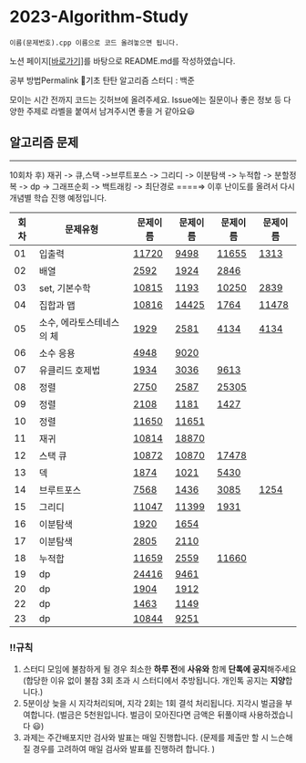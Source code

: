# 2023-Algorithm-Study

```
이름(문제번호).cpp 이름으로 코드 올려놓으면 됩니다.
```

노션 페이지[[바로가기]](https://confusion-dragon-e94.notion.site/428f8e4b57cc430ea132ccc94b282831)를 바탕으로 README.md를 작성하였습니다.

공부 방법Permalink
🐣기초 탄탄 알고리즘 스터디 : 백준

모이는 시간 전까지 코드는 깃허브에 올려주세요.
Issue에는 질문이나 좋은 정보 등 다양한 주제로 라벨을 붙여서 남겨주시면 좋을 거 같아요😃

## 알고리즘 문제
---

10회차 후)  재귀 -> 큐,스택 ->브루트포스 -> 그리디 -> 이분탐색 -> 누적합 -> 분할정복 -> dp -> 그래프순회 -> 백트래킹 -> 최단경로 ====⇒   이후 난이도를 올려서 다시 개념별 학습 진행 예정입니다.

| 회차 | 문제유형 | 문제이름 | 문제이름 | 문제이름 | 문제이름 |
| --- | --- | --- | --- | --- | --- |
| 01 | 입출력 | [11720](https://www.acmicpc.net/problem/11720) | [9498](https://www.acmicpc.net/problem/9498) | [11655](https://www.acmicpc.net/problem/11655)  | [1313](https://www.acmicpc.net/problem/1316)  |
| 02 | 배열 | [2592](https://www.acmicpc.net/problem/2592)  | [1924](https://www.acmicpc.net/problem/1924) | [2846](https://www.acmicpc.net/problem/2846)  |  |
| 03 | set, 기본수학 | [10815](https://www.acmicpc.net/problem/10815) | [1193](https://www.acmicpc.net/problem/1193) | [10250](https://www.acmicpc.net/problem/10250) | [2839](https://www.acmicpc.net/problem/2839) |
| 04 | 집합과 맵 | [10816](https://www.acmicpc.net/problem/10816)   |  [14425](https://www.acmicpc.net/problem/14425) | [1764](https://www.acmicpc.net/problem/1764) | [11478](https://www.acmicpc.net/problem/11478) |
| 05 | 소수, 에라토스테네스의 체 | [1929](https://www.acmicpc.net/problem/1929) | [2581](https://www.acmicpc.net/problem/2581) | [4134](https://www.acmicpc.net/problem/2960)  | [4134](https://www.acmicpc.net/problem/4134)  |
| 06 | 소수 응용 | [4948](https://www.acmicpc.net/problem/4948) | [9020](https://www.acmicpc.net/problem/9020) |  |  |
| 07 | 유클리드 호제법 | [1934](https://www.acmicpc.net/problem/1934)  | [3036](https://www.acmicpc.net/problem/3036)   | [9613](https://www.acmicpc.net/problem/9613)  |  |
| 08 | 정렬 | [2750](https://www.acmicpc.net/problem/2750)  |  [2587](https://www.acmicpc.net/problem/2587)   | [25305](https://www.acmicpc.net/problem/25305)   |  |
| 09 | 정렬 |  [2108](https://www.acmicpc.net/problem/2108) | [1181](https://www.acmicpc.net/problem/1181)  | [1427](https://www.acmicpc.net/problem/1427) |  |
| 10 | 정렬 | [11650](https://www.acmicpc.net/problem/11650)  | [11651](https://www.acmicpc.net/problem/11651)   |  |  |
| 11 | 재귀 | [10814](https://www.acmicpc.net/problem/10814) | [18870](https://www.acmicpc.net/problem/18870) |  |  |
| 12 | 스택 큐 | [10872](https://www.acmicpc.net/problem/10872)   | [10870](https://www.acmicpc.net/problem/10870) | [17478](https://www.acmicpc.net/problem/17478) |  |
| 13 | 덱 | [1874](https://www.acmicpc.net/problem/1874) | [1021](https://www.acmicpc.net/problem/1021) | [5430](https://www.acmicpc.net/problem/5430)  |  |
| 14 | 브루트포스 | [7568](https://www.acmicpc.net/problem/7568) | [1436](https://www.acmicpc.net/problem/1436)  | [3085](https://www.acmicpc.net/problem/3085) | [1254](https://www.acmicpc.net/problem/1254) |
| 15 | 그리디 | [11047](https://www.acmicpc.net/problem/11047) | [11399](https://www.acmicpc.net/problem/11399)   | [1931](https://www.acmicpc.net/problem/1931) |  |
| 16 | 이분탐색 | [1920](https://www.acmicpc.net/problem/1920)  | [1654](https://www.acmicpc.net/problem/1654) |  |  |
| 17 | 이분탐색 | [2805](https://www.acmicpc.net/problem/2805) | [2110](https://www.acmicpc.net/problem/2110) |  |  |
| 18 | 누적합 | [11659](https://www.acmicpc.net/problem/11659)  | [2559](https://www.acmicpc.net/problem/2559)  |  [11660](https://www.acmicpc.net/problem/11660) |  |
| 19 | dp | [24416](https://www.acmicpc.net/problem/24416) | [9461](https://www.acmicpc.net/problem/9461) |  |  |
| 20 | dp | [1904](https://www.acmicpc.net/problem/1904)  | [1912](https://www.acmicpc.net/problem/1912) |  |  |
| 22 | dp | [1463](https://www.acmicpc.net/problem/1463) | [1149](https://www.acmicpc.net/problem/1149)   |  |  |
| 23 | dp | [10844](https://www.acmicpc.net/problem/10844) |  [9251](https://www.acmicpc.net/problem/9251) |  |  |

### ‼️규칙

1. 스터디 모임에 불참하게 될 경우 최소한 **하루 전**에 **사유와** 함께 **단톡에 공지**해주세요
(합당한 이유 없이 불참 3회 초과 시 스터디에서 추방됩니다. 개인톡 공지는 **지양**합니다.)
2. 5분이상 늦을 시 지각처리되며, 지각 2회는 1회 결석 처리됩니다. 지각시 벌금을 부여합니다.
(벌금은 5천원입니다. 벌금이 모아진다면 금액은 뒤풀이때 사용하겠습니다 😃)
3. 과제는 주간배포지만 검사와 발표는 매일 진행합니다.
(문제를 제출만 할 시 느슨해질 경우를 고려하여 매일 검사와 발표를 진행하려 합니다. )
